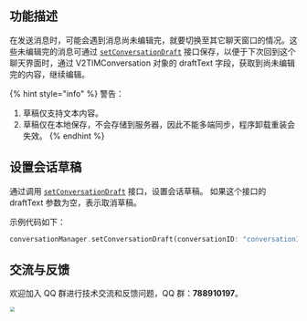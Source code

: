 ## 功能描述
在发送消息时，可能会遇到消息尚未编辑完，就要切换至其它聊天窗口的情况。这些未编辑完的消息可通过 [`setConversationDraft`](../../../api/v2timconversationmanager/setconversationdraft.md) 接口保存，以便于下次回到这个聊天界面时，通过 V2TIMConversation 对象的 draftText 字段，获取到尚未编辑完的内容，继续编辑。

{% hint style="info" %}
警告：

1. 草稿仅支持文本内容。
2. 草稿仅在本地保存，不会存储到服务器，因此不能多端同步，程序卸载重装会失效。
{% endhint %}

## 设置会话草稿
通过调用 [`setConversationDraft`](../../../api/v2timconversationmanager/setconversationdraft.md) 接口，设置会话草稿。
如果这个接口的 draftText 参数为空，表示取消草稿。

示例代码如下：


```dart
conversationManager.setConversationDraft(conversationID: "conversationID",draftText: "草稿");
```


## 交流与反馈

欢迎加入 QQ 群进行技术交流和反馈问题，QQ 群：**788910197**。

<img style="width: 200px; max-width: inherit; zoom: 50%;" src="https://qcloudimg.tencent-cloud.cn/raw/f351a1640d265047db85ffab1cd086a7.png" />

